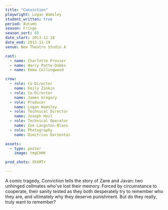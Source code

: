 ```yaml
---
title: "Conviction"
playwright: Logan Wamsley
student_written: true
period: Autumn
season: Fringe
season_sort: 65
date_start: 2013-11-18
date_end: 2013-11-19
venue: New Theatre Studio A

cast:
  - name: Charlotte Prosser
  - name: Harry Patte-Dobbs
  - name: Emma Collingwood

crew:
  - role: Co-Director
    name: Emily Zinkin
  - role: Co-Director
    name: James Gregory
  - role: Producer
    name: Logan Wamsley
  - role: Technical Director
    name: Joseph Heil
  - role: Technical Operator
    name: Zoe Langston-Blass
  - role: Photography
    name: Dimitrios Darzentas

assets:
  - type: poster
    image: tmgCHHK

prod_shots: X5XMTr

---
```

A comic tragedy, Conviction tells the story of Zane and Javan: two unhinged cellmates who've lost their memory. Forced by circumstance to cooperate, their sanity tested as they both desperately try to remember who they are, and ultimately why they deserve punishment. But do they really, truly want to remember?
